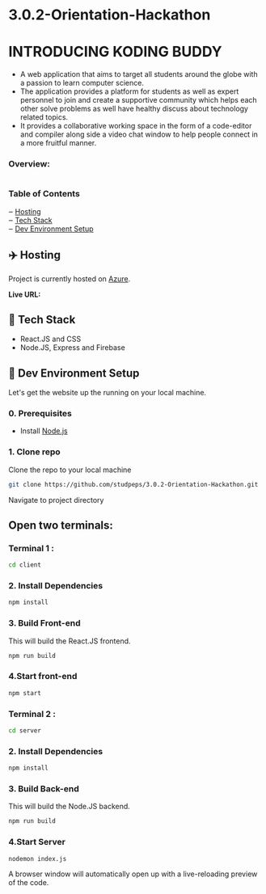 # 3.0.2-Orientation-Hackathon

# INTRODUCING KODING BUDDY
 
- A web application that aims to target all students around the globe with a passion to learn computer science.
- The application provides a platform for students as well as expert personnel to join and create a supportive community which helps each other solve problems as well have healthy discuss about technology related topics.
- It provides a collaborative working space in the form of a code-editor and compiler along side a video chat window to help people connect in a more fruitful manner.


### Overview:

<img src=""/>

### Table of Contents

‒ [Hosting](#hosting)  
‒ [Tech Stack](#tech-stack)  
‒ [Dev Environment Setup](#environment-setup)

<a id="hosting"></a>

## :airplane: Hosting

Project is currently hosted on [Azure](https://azure.microsoft.com/en-in/).

**Live URL:** 

<a id="tech-stack"></a>

## :toolbox: Tech Stack

- React.JS and CSS
- Node.JS, Express and Firebase

<a id="environment-setup"></a>

## :hammer: Dev Environment Setup

Let's get the website up the running on your local machine.

### 0. Prerequisites

- Install [Node.js](http://nodejs.org)

### 1. Clone repo

Clone the repo to your local machine

```bash
git clone https://github.com/studpeps/3.0.2-Orientation-Hackathon.git
```

Navigate to project directory

## Open two terminals:

### Terminal 1 :

```bash
cd client
```

### 2. Install Dependencies

```bash
npm install
```

### 3. Build Front-end

This will build the React.JS frontend.

```bash
npm run build
```
### 4.Start front-end

```bash
npm start
```
### Terminal 2 :

```bash
cd server
```

### 2. Install Dependencies

```bash
npm install
```

### 3. Build Back-end

This will build the Node.JS backend.

```bash
npm run build
```
### 4.Start Server

```bash
nodemon index.js
```
A browser window will automatically open up with a live-reloading preview of the code.
